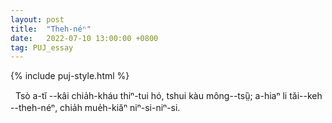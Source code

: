```yaml
---
layout: post
title:  "Theh-néⁿ"
date:   2022-07-10 13:00:00 +0800
tag: PUJ_essay
---
```


{% include puj-style.html %}

&nbsp;&nbsp;Tsò a-tĭ --kâi chia̍h-kháu thiⁿ-tui hó, tshui kàu mông--tsṳ̏; a-hiaⁿ li tăi--keh --theh-néⁿ, chia̍h mue̍h-kiăⁿ niⁿ-si-niⁿ-si.<br>

